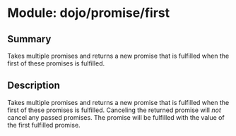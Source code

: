 # Module: dojo/promise/first

## Summary

Takes multiple promises and returns a new promise that is fulfilled
when the first of these promises is fulfilled.
## Description

Takes multiple promises and returns a new promise that is fulfilled
when the first of these promises is fulfilled. Canceling the returned
promise will *not* cancel any passed promises. The promise will be
fulfilled with the value of the first fulfilled promise.
